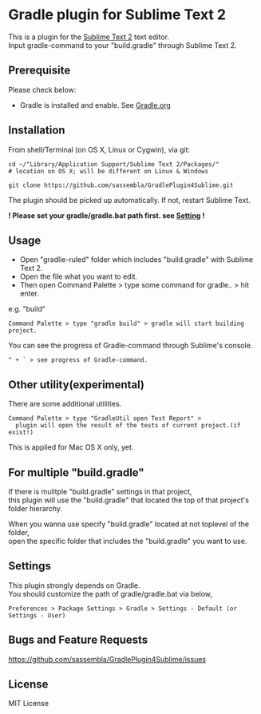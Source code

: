 # Gradle plugin for Sublime Text 2

This is a plugin for the [Sublime Text 2](http://www.sublimetext.com/) text editor.   
Input gradle-command to your "build.gradle" through Sublime Text 2.


## Prerequisite
Please check below:  
* Gradle is installed and enable. See [Gradle.org](http://gradle.org/)


## Installation
From shell/Terminal (on OS X, Linux or Cygwin), via git:  

    cd ~/"Library/Application Support/Sublime Text 2/Packages/" 
    # location on OS X; will be different on Linux & Windows
    
    git clone https://github.com/sassembla/GradlePlugin4Sublime.git
    
The plugin should be picked up automatically. If not, restart Sublime Text.

**! Please set your gradle/gradle.bat path first. see [Setting](#Setting) !**

## Usage
* Open "gradlie-ruled" folder which includes "build.gradle" with Sublime Text 2.
* Open the file what you want to edit.
* Then open Command Palette > type some command for gradle.. > hit enter.

e.g. "build"
    
	Command Palette > type "gradle build" > gradle will start building project.

You can see the progress of Gradle-command through Sublime's console.

	^ + ` > see progress of Gradle-command.

## Other utility(experimental)
There are some additional utilities.

	Command Palette > type "GradleUtil open Test Report" >   
	  plugin will open the result of the tests of current project.(if exist!)
	
This is applied for Mac OS X only, yet.



## For multiple "build.gradle"
If there is mulitple "build.gradle" settings in that project,   
this plugin will use the "build.gradle" that located the top of that 
project's folder hierarchy.  

When you wanna use specify "build.gradle" located at not toplevel of the folder,   
open the specific folder that includes the "build.gradle" you want to use.



## Settings
This plugin strongly depends on Gradle.  
You should customize the path of gradle/gradle.bat via below,

`Preferences > Package Settings > Gradle > Settings - Default (or Settings - User)`



## Bugs and Feature Requests

<https://github.com/sassembla/GradlePlugin4Sublime/issues>


## License

MIT License
